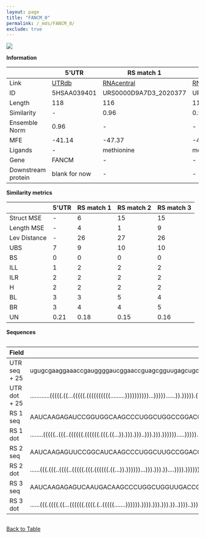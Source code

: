 ```yaml
---
layout: page
title: "FANCM_0"
permalink: /_mds/FANCM_0/
exclude: true
---
```




![](../../alns_9.28.22/aln_5HSAA039401_0.999.png?raw=true)


**Information**

| | 5'UTR       | RS match 1   | RS match 2  | RS match 3 |
| ---- | ----------- | ----------- | ----------- | ----------- |
| Link | <a href="http://utrdb.ba.itb.cnr.it/getutr/5HSAA039401/1" target="_blank" rel="noopener noreferrer">UTRdb</a>   | <a href="https://rnacentral.org/rna/URS0000D9A7D3/2020377" target="_blank" rel="noopener noreferrer">RNAcentral</a>     |<a href="https://rnacentral.org/rna/URS0000C4FD7F/37927" target="_blank" rel="noopener noreferrer">RNAcentral</a>  | <a href="https://rnacentral.org/rna/URS0000D93C1E/556325" target="_blank" rel="noopener noreferrer">RNAcentral</a>   |
| ID | 5HSAA039401     | URS0000D9A7D3_2020377     | URS0000C4FD7F_37927     | URS0000D93C1E_556325     |
| Length | 118     |  116    | 117   |  115    |
| Similarity | - | 0.96 | 0.97 | 0.95 |
| Ensemble Norm | 0.96 | - | - | - |
| MFE | -41.14 | -47.37 | -49.87 | -35.67 |
| Ligands | - | methionine | methionine | methionine |
| Gene | FANCM | - | - | - |
| Downstream protein | blank for now    |    -    | -  | - |


**Similarity metrics**

| | 5'UTR       | RS match 1   | RS match 2  | RS match 3 |
| ---- | ----------- | ----------- | ----------- | ----------- |
| Struct MSE | - | 6 | 15 | 15 |
| Length MSE | - | 4 | 1 | 9 |
| Lev Distance | - | 26 | 27 | 26 |
| UBS| 7 | 9 | 10 | 10 |
| BS | 0 | 0 | 0 | 0 |
| ILL | 1 | 2 | 2 | 2 |
| ILR | 2 | 2 | 2 | 2 |
| H | 2 | 2 | 2 | 2 |
| BL | 3 | 3 | 5 | 4 |
| BR | 3 | 4 | 4 | 5 |
| UN | 0.21 | 0.18 | 0.15 | 0.16 |

**Sequences**


<div style="overflow-x:auto;">

<table>
<colgroup>
<col width="30%" />
<col width="70%" />
</colgroup>
<thead>
<tr class="header">
<th>Field</th>
<th>Description</th>
</tr>
</thead>
<tbody>
<tr>
<td markdown="span">UTR seq + 25 </td>
<td markdown="span"> ugugcgaaggaaaccgauggggaucggaaccguagcgguugagcugcugcugcuacggauaucugacagaagccuucggugguugucggccuaATGAGCGGACGGCAAAGAACGCTTT </td>
</tr>
<tr>
<td markdown="span">UTR dot + 25  </td>
<td markdown="span"> ............(((((.((...(((((.((((((((((.........))))))))))...)))))......)).))))).((((((.(((....).)).))))))............
</td>
</tr>


<tr>
<td markdown="span">RS 1 seq </td>
<td markdown="span"> AAUCAAGAGAUCCGGUGGCAAGCCCUGGCUGGCCGGACGGCAACCCUCCUGCUGUAGCGGGGUGCUCCAGGUGAGGAUUCGACGGCGCCGGCAGACCGGCGUCGUAAGUAUGGCGC
</td>
</tr>


<tr>
<td markdown="span">RS 1 dot </td>
<td markdown="span"> ........(((((..(((..((((((.((((((.(((.((...)).))).)))..))).))).)))))).....)))))..((((((((((....))))))))))...........
</td>
</tr>


<tr>
<td markdown="span">RS 2 seq </td>
<td markdown="span"> AAUCAAGAGUUCCGGCAUCAAGCCCUGGCUUGCCGGACGGCAACCCUCCGGCUGUAGUGGGGUGCCCCAGGUGAGGAUUCGACGGCGCGCGGGCCCCCGGCGCCGUAAGUAUGGCGC
</td>
</tr>


<tr>
<td markdown="span">RS 2 dot </td>
<td markdown="span"> ......(((.(((..((((..(((((.(((.((((((.((...)).))))))...))).))).))....)))).)))))).(((((((.(((....))))))))))...........
</td>
</tr>


<tr>
<td markdown="span">RS 3 seq </td>
<td markdown="span"> AAUCAAGAGAGUCAAUGACAAGCCCUGGCUGGUUGACCGGCAACCCUCUGGUAGUAGUGGGGUGCUCCAGGUGACGAUUCGGCGUUCGGGGAACUCCGCAACGCAAGUACUGCAU
</td>
</tr>


<tr>
<td markdown="span">RS 3 dot </td>
<td markdown="span"> ......(((.((((.((...((((((.((((.(..(((((.......)))))).)))).))).))).))..))))..))).(((((((((....)))).)))))...........
</td>
</tr>

</tbody>
</table>


</div>


[Back to Table](../../display)
